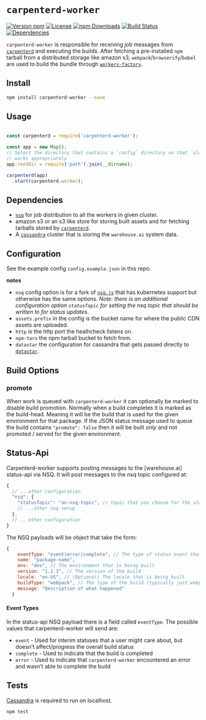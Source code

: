 # `carpenterd-worker`

[![Version npm](https://img.shields.io/npm/v/carpenterd-worker.svg?style=flat-square)](https://www.npmjs.com/package/carpenterd-worker)
[![License](https://img.shields.io/npm/l/carpenterd-worker.svg?style=flat-square)](https://github.com/godaddy/carpenterd-worker/blob/master/LICENSE)
[![npm Downloads](https://img.shields.io/npm/dm/carpenterd-worker.svg?style=flat-square)](https://npmcharts.com/compare/carpenterd-worker?minimal=true)
[![Build Status](https://travis-ci.org/godaddy/carpenterd-worker.svg?branch=master)](https://travis-ci.org/godaddy/carpenterd-worker)
[![Dependencies](https://img.shields.io/david/godaddy/carpenterd-worker.svg?style=flat-square)](https://github.com/godaddy/carpenterd-worker/blob/master/package.json)

`carpenterd-worker` is responsible for receiving job messages from
[`carpenterd`][carpenterd] and executing the builds. After fetching a
pre-installed `npm` tarball from a distributed storage like amazon s3,
`webpack`/`browserify`/`babel` are used to build the bundle
through [`workers-factory`][workers-factory].


## Install

```sh
npm install carpenterd-worker --save
```

## Usage

```js

const carpenterd = require('carpenterd-worker');

const app = new Map();
// Select the directory that contains a `config` directory so that `slay-config`
// works appropriately
app.rootDir = require('path').join(__dirname);

carpenterd(app)
  .start(carpenterd.worker);

```

## Dependencies

- [`nsq`][nsq] for job distribution to all the workers in given cluster.
- amazon s3 or an s3 like store for storing built assets and for fetching
  tarballs stored by [`carpenterd`][carpenterd].
- A [`cassandra`][cassandra] cluster that is storing the `warehouse.ai`
  system data.

## Configuration

See the example config `config.example.json` in this repo.

**notes**
- `nsq` config option is for a fork of [`nsq.js`][nsq.js] that has kubernetes
  support but otherwise has the same options. _Note: there is an additional
  configuration option `statusTopic` for setting the nsq topic that should be
  written to for status updates._
- `assets.prefix` in the config is the bucket name for where the public
  CDN assets are uploaded.
- `http` is the http port the healhcheck listens on.
- `npm-tars` the npm tarball bucket to fetch from.
- `datastar` the configuration for cassandra that gets passed directly to
  [`datastar`][datastar].

## Build Options

### promote
When work is queued with `carpenterd-worker` it can optionally be marked to
disable build promotion. Normally when a build completes it is marked as the
build-head. Meaning it will be the build that is used for the given
environment for that package. If the JSON status message used to queue the build
contains `"promote": false` then it will be built _only_ and not
promoted / served for the given environment.

## Status-Api

Carpenterd-worker supports posting messages to the [warehouse.ai] status-api
via NSQ. It will post messages to the nsq topic configured at:

```js
{
  // ...other configuration
  "nsq": {
    "statusTopic": "an-nsq-topic", // topic that you choose for the status-api to consume
    // ...other nsq setup
  },
  // ...other configuration
}
```

The NSQ payloads will be object that take the form:

```js
{
    eventType: "event|error|complete", // The type of status event that occurred
    name: "package-name",
    env: "dev", // The environment that is being built
    version: "1.2.3", // The version of the build
    locale: "en-US", // (Optional) The locale that is being built
    buildType: "webpack", // The type of the build (typically just webpack)
    message: "Description of what happened"
  }
```

#### Event Types

In the status-api NSQ payload there is a field called `eventType`. The
possible values that carpenterd-worker will send are:

- `event` - Used for interim statuses that a user might care about, but
  doesn't affect/progress the overall build status
- `complete` - Used to indicate that the build is completed
- `error` - Used to indicate that `carpenterd-worker` encountered an error
  and wasn't able to complete the build

## Tests

[Cassandra][cassandra] is required to run on localhost.

```bash
npm test
```

[carpenterd]: https://github.com/godaddy/carpenterd
[workers-factory]: https://github.com/warehouseai/workers-factory
[datastar]: https://github.com/godaddy/datastar
[nsq]: http://nsq.io
[cassandra]: http://cassandra.apache.org/
[nsq.js]: https://github.com/jcrugzz/nsq.js/tree/addr-modify
